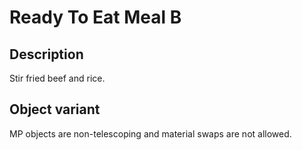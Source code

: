 # Ready To Eat Meal B

## Description

Stir fried beef and rice.

## Object variant

MP objects are non-telescoping and material swaps are not allowed.
